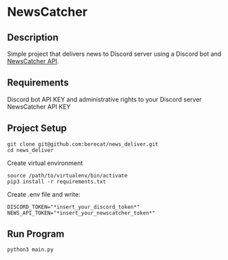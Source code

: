 # NewsCatcher

## Description
Simple project that delivers news to Discord server using a Discord bot and [NewsCatcher API](https://newscatcherapi.com/).

## Requirements
Discord bot API KEY and administrative rights to your Discord server
NewsCatcher API KEY

## Project Setup
```
git clone git@github.com:berecat/news_deliver.git
cd news_deliver
```
Create virtual environment
```
source /path/to/virtualenv/bin/activate
pip3 install -r requirements.txt
```
Create .env file and write:
```
DISCORD_TOKEN="*insert_your_discord_token*"
NEWS_API_TOKEN="*insert_your_newscatcher_token*"
```
## Run Program
```
python3 main.py
```
